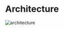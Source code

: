 # Architecture

![architecture](https://github.com/BhanuKedhar09/Taxi-Analysis-Data-Engineering/assets/112876951/f9e8cf12-7b5b-482c-9958-c6bd7a14e06a)
